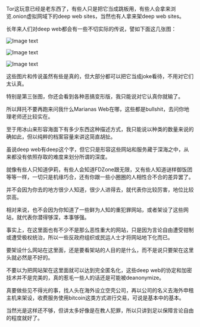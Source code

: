 Tor这玩意已经是老东西了，有些人只是把它当成跳板用，有些人会拿来浏览.onion虚拟网域下的deep web sites，当然也有人拿来架deep web sites。

长年来人们对deep web都会有一些不切实际的传说，譬如下面这几张图：


![Image text](https://raw.githubusercontent.com/WoamHuman/img-folder/main/IMG_20210530_013338.jpg)

![Image text](https://raw.githubusercontent.com/WoamHuman/img-folder/main/IMG_20210530_013054.jpg)

![Image text](https://raw.githubusercontent.com/WoamHuman/img-folder/main/Screenshot_2021-05-30-01-13-32.png)

这些图片和传说虽然有些是真的，但大部分都可以把它当成joke看待，不用对它们太认真。

特别是第三张图，你还会看到各种恶搞变形版，我只能说对它认真你就输了。

所以拜托不要再跑来问我什么Marianas Web在哪，这些都是bullshit，去问你地理老师还比较实在。

至于用冰山来形容海面下有多少东西这种描述方式，我只能说以种类的数量来说的确如此，但以纯粹的档案容量来讲这简直胡扯。

虽说deep web有deep这个字，但它只是形容这些网站和服务藏于深海之中，从来都没有依照存取的难度来划分所谓的深度。

就像有些人只知道伊莉，有些人会知道FDZone跟无限，又有些人知道谜样御饭团等等一样，一切只是机缘巧合，还有你跟一些小圈圈的人相性合不合的差异罢了。

并不会因为你去的地方很少人知道，很少人进得去，就代表你比较厉害，地位比较崇高。

相对来说，也不会因为你知道了一些鲜为人知的重犯罪网站，或者架设了这些网站，就代表你潜得够深，本事够强。

事实上，在这里面也有不少不是那么恶性重大的网站，只是因为言论自由遭受钳制或遭受极权统治，所以一些反政府组织或民运人士才将网站地下化而已。

要架设什么网站在这里面，还是要看架站的人目的是什么，而不是说只要架在这里头就必然是不好的。

不要以为把网站架在这里面就可以达到完全匿名化，这些deep web的协定和加密技术并不是完美的，真的惹毛一些人的话还是可能被deanonymize。

真要做些见不得光的事，找人头在海外设立空壳公司，再以公司的名义去海外申租主机来架设，收费服务使用bitcoin这类方式进行交易，可说是基本中的基本。

当然光是这样还不够，但讲太多好像是在教人犯罪，所以只讲到足以保障言论自由的程度就好了。
